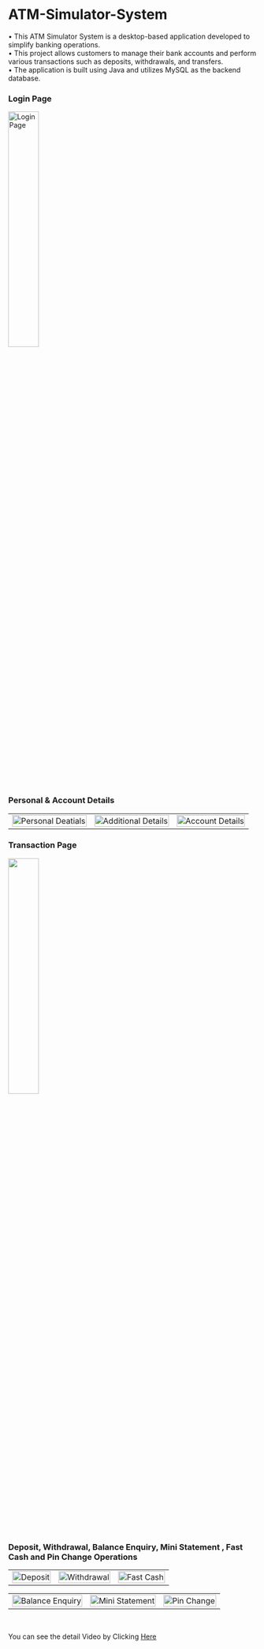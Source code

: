 # ATM-Simulator-System
•	This ATM Simulator System is a desktop-based application developed to simplify banking operations. <br>
•	This project allows customers to manage their bank accounts and perform various transactions such as deposits,    withdrawals, and transfers.<br>
•	The application is built using Java and utilizes MySQL as the backend database. <br>
<h3>Login Page</h3>
<img src="https://user-images.githubusercontent.com/111049326/234774441-8401c557-106f-4c43-ad5a-14e23013d862.png" alt="Login Page"style="width:35%">
<h3>Personal & Account Details</h3>
<table>
<tr>
<td><img src="https://user-images.githubusercontent.com/111049326/234778694-04820576-c396-4e3e-a831-ae08426b3b3a.png" alt="Personal Deatials" style="width:100%"></td>
<td><img src="https://user-images.githubusercontent.com/111049326/234774463-77608887-c859-4a92-a0d5-08997c1f03fb.png" alt="Additional Details" style="width:100%"></td>
<td><img src="https://user-images.githubusercontent.com/111049326/234774481-6742f6af-88bc-4204-b716-3b6c9ca7d06f.png" alt="Account Details" style="width:100%"></td>
</tr>
</table>

<h3>Transaction Page</h3>
<img src="https://user-images.githubusercontent.com/111049326/234774505-4ccbbcb5-3ced-4ae3-9782-164cc6551ca0.png" alt="" style="width:35%">
<h3>Deposit, Withdrawal, Balance Enquiry, Mini Statement , Fast Cash and Pin Change Operations</h3>

<table>
<tr>
<td><img src="https://user-images.githubusercontent.com/111049326/234774488-c59a5ab1-6d98-49e8-9cae-98b5246d7e77.png" alt="Deposit" style="width:100%"></td>
 <td><img src="https://user-images.githubusercontent.com/111049326/234774514-d0d7ec28-c7f7-4c43-b169-52a189dfbae1.png" alt="Withdrawal" style="width:100%"></td>
<td><img src="https://user-images.githubusercontent.com/111049326/234774521-17580056-b2c9-48cb-a48a-3f57b3833333.png" alt="Fast Cash" style="width:100%""></td>
</tr>
</table>

<table>
<tr>
<td><img src="https://user-images.githubusercontent.com/111049326/234774535-ce983255-0a85-44b4-9c71-e0bb6cf6c9ca.png" alt="Balance Enquiry" style="width:100%"></td>
<td><img src="https://user-images.githubusercontent.com/111049326/234774553-b4c95395-1288-496f-8a65-24af2e493311.png" alt="Mini Statement" style="width:100%"></td>
<td><img src="https://user-images.githubusercontent.com/111049326/234774571-76182b77-ed62-45ae-9499-f7e419b3146e.png" alt="Pin Change" style="width:100%"></td>
</tr>
</table>
<br>
<p> You can see the detail Video by Clicking 
<a href="https://www.linkedin.com/posts/abhishekgupta2309_java-connections-project-activity-7057270228551933952-H6Tm?utm_source=share&utm_medium=member_desktop">Here</a></p>

